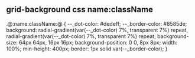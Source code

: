 
grid-background
css
name:className
---
.@:name:className:@ {
  --_dot-color: #dedeff;
  --_border-color: #8585de;
  background: radial-gradient(var(--_dot-color) 7%, transparent 7%) repeat, radial-gradient(var(--_dot-color) 7%, transparent 7%) repeat;
  background-size: 64px 64px, 16px 16px;
  background-position: 0 0, 8px 8px;
  width: 100%;
  min-height: 400px;
  border: 1px solid var(--_border-color);
}
